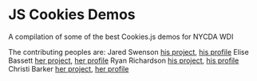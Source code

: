 # JS Cookies Demos
A compilation of some of the best Cookies.js demos for NYCDA WDI

The contributing peoples are:
Jared Swenson [his project](https://github.com/casey-stinnett/js-cookies-demos/master/jared-swenson), [his profile]()
Elise Bassett [her project](https://github.com/casey-stinnett/js-cookies-demos/master/elise-bassett), [her profile]()
Ryan Richardson [his project](https://github.com/casey-stinnett/js-cookies-demos/master/ryan-richardson), [his profile]()
Christi Barker [her project](https://github.com/casey-stinnett/js-cookies-demos/master/christi-barker), [her profile]()
